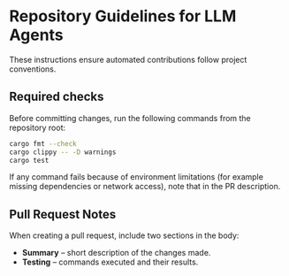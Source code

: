 # Repository Guidelines for LLM Agents

These instructions ensure automated contributions follow project conventions.

## Required checks

Before committing changes, run the following commands from the repository root:

```bash
cargo fmt --check
cargo clippy -- -D warnings
cargo test
```

If any command fails because of environment limitations (for example missing dependencies or network access), note that in the PR description.

## Pull Request Notes

When creating a pull request, include two sections in the body:

- **Summary** – short description of the changes made.
- **Testing** – commands executed and their results.

